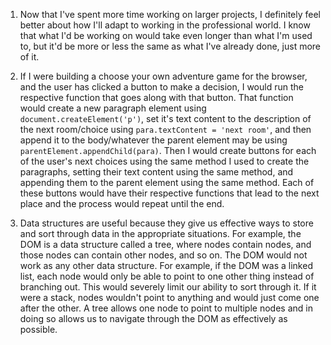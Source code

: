 1. Now that I've spent more time working on larger projects, I definitely feel better about how I'll adapt to working in the professional world. I know that what I'd be working on would take even longer than what I'm used to, but it'd be more or less the same as what I've already done, just more of it.

2. If I were building a choose your own adventure game for the browser, and the user has clicked a button to make a decision, I would run the respective function that goes along with that button. That function would create a new paragraph element using `document.createElement('p')`, set it's text content to the description of the next room/choice using `para.textContent = 'next room'`, and then append it to the body/whatever the parent element may be using `parentElement.appendChild(para)`. Then I would create buttons for each of the user's next choices using the same method I used to create the paragraphs, setting their text content using the same method, and appending them to the parent element using the same method. Each of these buttons would have their respective functions that lead to the next place and the process would repeat until the end.

3. Data structures are useful because they give us effective ways to store and sort through data in the appropriate situations. For example, the DOM is a data structure called a tree, where nodes contain nodes, and those nodes can contain other nodes, and so on. The DOM would not work as any other data structure. For example, if the DOM was a linked list, each node would only be able to point to one other thing instead of branching out. This would severely limit our ability to sort through it. If it were a stack, nodes wouldn't point to anything and would just come one after the other. A tree allows one node to point to multiple nodes and in doing so allows us to navigate through the DOM as effectively as possible.
